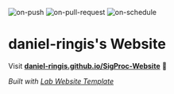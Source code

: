 
  ![on-push](../../actions/workflows/on-push.yaml/badge.svg)
  ![on-pull-request](../../actions/workflows/on-pull-request.yaml/badge.svg)
  ![on-schedule](../../actions/workflows/on-schedule.yaml/badge.svg)

  # daniel-ringis's Website

  Visit **[daniel-ringis.github.io/SigProc-Website](https://daniel-ringis.github.io/SigProc-Website)** 🚀

  _Built with [Lab Website Template](https://greene-lab.gitbook.io/lab-website-template-docs)_
